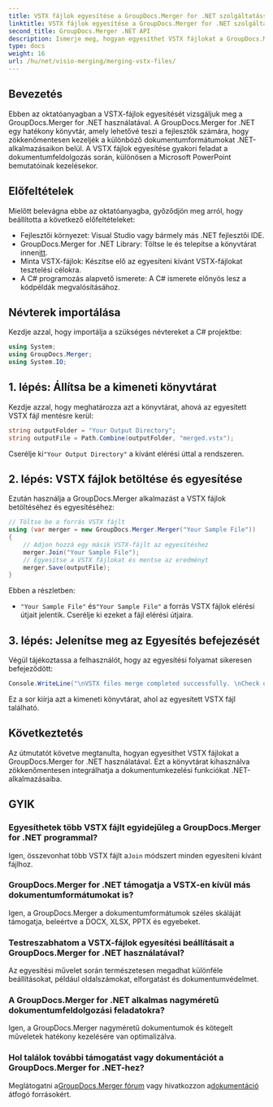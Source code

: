 ```yaml
---
title: VSTX fájlok egyesítése a GroupDocs.Merger for .NET szolgáltatással
linktitle: VSTX fájlok egyesítése a GroupDocs.Merger for .NET szolgáltatással
second_title: GroupDocs.Merger .NET API
description: Ismerje meg, hogyan egyesíthet VSTX fájlokat a GroupDocs.Merger for .NET használatával. Kövesse ezt a lépésről lépésre szóló útmutatót a hatékony dokumentumkezeléshez C# nyelven.
type: docs
weight: 16
url: /hu/net/visio-merging/merging-vstx-files/
---
```

## Bevezetés
Ebben az oktatóanyagban a VSTX-fájlok egyesítését vizsgáljuk meg a GroupDocs.Merger for .NET használatával. A GroupDocs.Merger for .NET egy hatékony könyvtár, amely lehetővé teszi a fejlesztők számára, hogy zökkenőmentesen kezeljék a különböző dokumentumformátumokat .NET-alkalmazásaikon belül. A VSTX fájlok egyesítése gyakori feladat a dokumentumfeldolgozás során, különösen a Microsoft PowerPoint bemutatóinak kezelésekor.
## Előfeltételek
Mielőtt belevágna ebbe az oktatóanyagba, győződjön meg arról, hogy beállította a következő előfeltételeket:
- Fejlesztői környezet: Visual Studio vagy bármely más .NET fejlesztői IDE.
-  GroupDocs.Merger for .NET Library: Töltse le és telepítse a könyvtárat innen[itt](https://releases.groupdocs.com/merger/net/).
- Minta VSTX-fájlok: Készítse elő az egyesíteni kívánt VSTX-fájlokat tesztelési célokra.
- A C# programozás alapvető ismerete: A C# ismerete előnyös lesz a kódpéldák megvalósításához.

## Névterek importálása
Kezdje azzal, hogy importálja a szükséges névtereket a C# projektbe:
```csharp
using System; 
using GroupDocs.Merger;
using System.IO;
```
## 1. lépés: Állítsa be a kimeneti könyvtárat
Kezdje azzal, hogy meghatározza azt a könyvtárat, ahová az egyesített VSTX fájl mentésre kerül:
```csharp
string outputFolder = "Your Output Directory";
string outputFile = Path.Combine(outputFolder, "merged.vstx");
```
 Cserélje ki`"Your Output Directory"` a kívánt elérési úttal a rendszeren.
## 2. lépés: VSTX fájlok betöltése és egyesítése
Ezután használja a GroupDocs.Merger alkalmazást a VSTX fájlok betöltéséhez és egyesítéséhez:
```csharp
// Töltse be a forrás VSTX fájlt
using (var merger = new GroupDocs.Merger.Merger("Your Sample File"))
{
    // Adjon hozzá egy másik VSTX-fájlt az egyesítéshez
    merger.Join("Your Sample File");
    // Egyesítse a VSTX fájlokat és mentse az eredményt
    merger.Save(outputFile);
}
```
Ebben a részletben:
- `"Your Sample File"` és`"Your Sample File"` a forrás VSTX fájlok elérési útjait jelentik. Cserélje ki ezeket a fájl elérési útjaira.
## 3. lépés: Jelenítse meg az Egyesítés befejezését
Végül tájékoztassa a felhasználót, hogy az egyesítési folyamat sikeresen befejeződött:
```csharp
Console.WriteLine("\nVSTX files merge completed successfully. \nCheck output in {0}", outputFolder);
```
Ez a sor kiírja azt a kimeneti könyvtárat, ahol az egyesített VSTX fájl található.

## Következtetés
Az útmutatót követve megtanulta, hogyan egyesíthet VSTX fájlokat a GroupDocs.Merger for .NET használatával. Ezt a könyvtárat kihasználva zökkenőmentesen integrálhatja a dokumentumkezelési funkciókat .NET-alkalmazásaiba.

## GYIK
### Egyesíthetek több VSTX fájlt egyidejűleg a GroupDocs.Merger for .NET programmal?
 Igen, összevonhat több VSTX fájlt a`Join` módszert minden egyesíteni kívánt fájlhoz.
### GroupDocs.Merger for .NET támogatja a VSTX-en kívül más dokumentumformátumokat is?
Igen, a GroupDocs.Merger a dokumentumformátumok széles skáláját támogatja, beleértve a DOCX, XLSX, PPTX és egyebeket.
### Testreszabhatom a VSTX-fájlok egyesítési beállításait a GroupDocs.Merger for .NET használatával?
Az egyesítési művelet során természetesen megadhat különféle beállításokat, például oldalszámokat, elforgatást és dokumentumvédelmet.
### A GroupDocs.Merger for .NET alkalmas nagyméretű dokumentumfeldolgozási feladatokra?
Igen, a GroupDocs.Merger nagyméretű dokumentumok és kötegelt műveletek hatékony kezelésére van optimalizálva.
### Hol találok további támogatást vagy dokumentációt a GroupDocs.Merger for .NET-hez?
 Meglátogatni a[GroupDocs.Merger fórum](https://forum.groupdocs.com/c/merger/32) vagy hivatkozzon a[dokumentáció](https://reference.groupdocs.com/merger/net/) átfogó forrásokért.